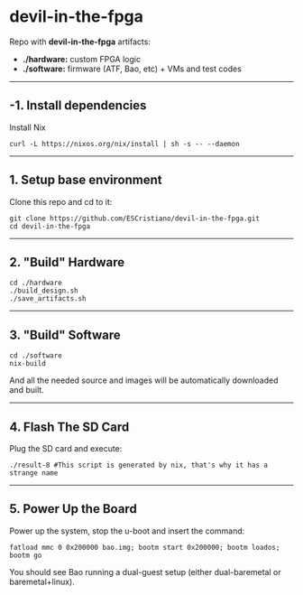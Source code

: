 # devil-in-the-fpga

Repo with **devil-in-the-fpga** artifacts:
* **./hardware:** custom FPGA logic    
* **./software:** firmware (ATF, Bao, etc) + VMs and test codes  

---
## -1. Install dependencies

Install Nix

```
curl -L https://nixos.org/nix/install | sh -s -- --daemon
```

---
## 1. Setup base environment

Clone this repo and cd to it:

```
git clone https://github.com/ESCristiano/devil-in-the-fpga.git
cd devil-in-the-fpga
```

---

## 2. "Build" Hardware

```
cd ./hardware
./build_design.sh
./save_artifacts.sh
```

---
## 3. "Build" Software

```
cd ./software
nix-build
```

And all the needed source and images will be automatically downloaded and built. 

---
## 4. Flash The SD Card

Plug the SD card and execute:

```
./result-8 #This script is generated by nix, that's why it has a strange name
```

---
## 5. Power Up the Board

Power up the system, stop the u-boot and insert the command:

```
fatload mmc 0 0x200000 bao.img; bootm start 0x200000; bootm loados; bootm go
```

You should see Bao running a dual-guest setup (either dual-baremetal or baremetal+linux). 

